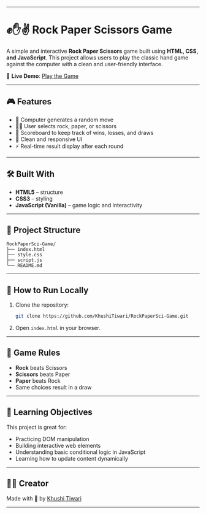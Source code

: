 

---

# ✊✋✌️ Rock Paper Scissors Game

A simple and interactive **Rock Paper Scissors** game built using **HTML, CSS, and JavaScript**. This project allows users to play the classic hand game against the computer with a clean and user-friendly interface.

🔗 **Live Demo**: [Play the Game](https://khushitiwari.github.io/RockPaperSci-Game/)

---

## 🎮 Features

* 🧠 Computer generates a random move
* 🙋‍♀️ User selects rock, paper, or scissors
* 🔢 Scoreboard to keep track of wins, losses, and draws
* 🎨 Clean and responsive UI
* ⚡ Real-time result display after each round

---

## 🛠️ Built With

* **HTML5** – structure
* **CSS3** – styling
* **JavaScript (Vanilla)** – game logic and interactivity

---

## 📁 Project Structure

```
RockPaperSci-Game/
├── index.html
├── style.css
├── script.js
└── README.md
```

---

## 🚀 How to Run Locally

1. Clone the repository:

   ```bash
   git clone https://github.com/KhushiTiwari/RockPaperSci-Game.git
   ```

2. Open `index.html` in your browser.

---

## 🧠 Game Rules

* **Rock** beats Scissors
* **Scissors** beats Paper
* **Paper** beats Rock
* Same choices result in a draw

---

## 📌 Learning Objectives

This project is great for:

* Practicing DOM manipulation
* Building interactive web elements
* Understanding basic conditional logic in JavaScript
* Learning how to update content dynamically

---

## 🙋‍♀️ Creator

Made with 💙 by [Khushi Tiwari](https://github.com/KhushiTiwari)

---


